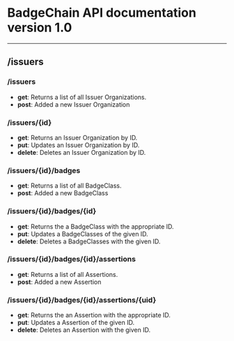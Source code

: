 # BadgeChain API documentation version 1.0
---

## /issuers

### /issuers

* **get**: Returns a list of all Issuer Organizations.
* **post**: Added a new Issuer Organization

### /issuers/{id}

* **get**: Returns an Issuer Organization by ID.
* **put**: Updates an Issuer Organization by ID.
* **delete**: Deletes an Issuer Organization by ID.

### /issuers/{id}/badges

* **get**: Returns a list of all BadgeClass.
* **post**: Added a new BadgeClass

### /issuers/{id}/badges/{id}

* **get**: Returns the a BadgeClass with the appropriate ID.
* **put**: Updates a BadgeClasses of the given ID.
* **delete**: Deletes a BadgeClasses with the given ID.

### /issuers/{id}/badges/{id}/assertions

* **get**: Returns a list of all Assertions.
* **post**: Added a new Assertion

### /issuers/{id}/badges/{id}/assertions/{uid}

* **get**: Returns the an Assertion with the appropriate ID.
* **put**: Updates a Assertion of the given ID.
* **delete**: Deletes an Assertion with the given ID.

